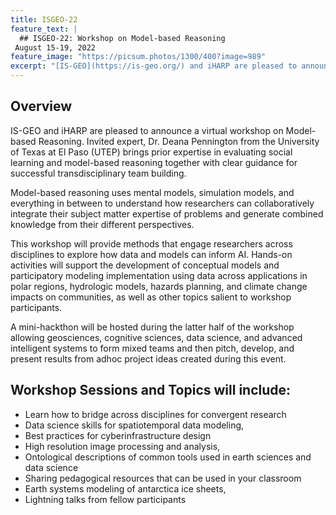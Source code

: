 ```yaml
---
title: ISGEO-22 
feature_text: |
  ## ISGEO-22: Workshop on Model-based Reasoning
 August 15-19, 2022 
feature_image: "https://picsum.photos/1300/400?image=989"
excerpt: "[IS-GEO](https://is-geo.org/) and iHARP are pleased to announce a virtual workshop on Model-based Reasoning. Invited expert, [Dr. Deana Pennington](https://www.linkedin.com/in/deanapennington/) from the University of Texas at El Paso (UTEP) brings prior expertise in evaluating social learning and model-based reasoning together with clear guidance for successful transdisciplinary team building. "
---
```


## Overview
IS-GEO and iHARP are pleased to announce a virtual workshop on Model-based Reasoning. Invited expert, Dr. Deana Pennington from the University of Texas at El Paso (UTEP) brings prior expertise in evaluating social learning and model-based reasoning together with clear guidance for successful transdisciplinary team building. 

Model-based reasoning uses mental models, simulation models, and everything in between to understand how researchers can collaboratively integrate their subject matter expertise of problems and generate combined knowledge from their different perspectives.

This workshop will provide methods that engage researchers across disciplines to explore how data and models can inform AI. Hands-on activities will support the development of conceptual models and participatory modeling implementation using data across applications in polar regions, hydrologic models, hazards planning, and climate change impacts on communities, as well as other topics salient to workshop participants. 

A mini-hackthon will be hosted during the latter half of the workshop allowing geosciences, cognitive sciences, data science, and advanced intelligent systems to form mixed teams and then pitch, develop, and present results from adhoc project ideas created during this event.

## Workshop Sessions and Topics will include: 
* Learn how to bridge across disciplines for convergent research 
* Data science skills for spatiotemporal data modeling,
* Best practices for cyberinfrastructure design
* High resolution image processing and analysis, 
* Ontological descriptions of common tools used in earth sciences and data science
* Sharing pedagogical resources that can be used in your classroom
* Earth systems modeling of antarctica ice sheets, 
* Lightning talks from fellow participants

